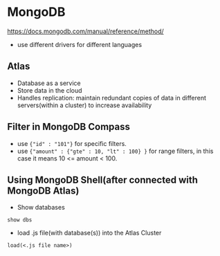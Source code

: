 # MongoDB
https://docs.mongodb.com/manual/reference/method/

- use different drivers for different languages

## Atlas
- Database as a service
- Store data in the cloud
- Handles replication: maintain redundant copies of data in different servers(within a cluster) to increase availability

## Filter in MongoDB Compass
- use `{"id" : "101"}` for specific filters.
- use `{"amount" : {"gte" : 10, "lt" : 100} }` for range filters, in this case it means 10 <= amount < 100.

## Using MongoDB Shell(after connected with MongoDB Atlas)
- Show databases
```shell
show dbs
```
- load .js file(with database(s)) into the Atlas Cluster
```shell
load(<.js file name>)
```
